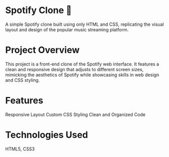 # Spotify Clone 🎵
A simple Spotify clone built using only HTML and CSS, replicating the visual layout and design of the popular music streaming platform.
# Project Overview
This project is a front-end clone of the Spotify web interface. It features a clean and responsive design that adjusts to different screen sizes, mimicking the aesthetics of Spotify while showcasing skills in web design and CSS styling.
# Features
Responsive Layout
Custom CSS Styling
Clean and Organized Code
# Technologies Used
HTML5, CSS3
